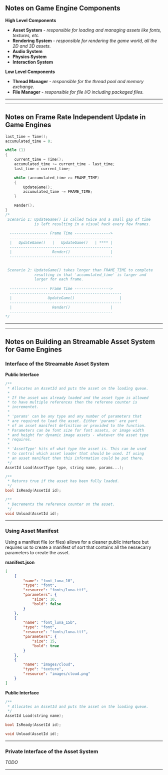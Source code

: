## Notes on Game Engine Components

**High Level Components**
* **Asset System** - _responsible for loading and managing assets like fonts, textures, etc._
* **Rendering System** - _responsible for rendering the game world, all the 2D and 3D assets._
* **Audio System**
* **Physics System**
* **Interaction System**


**Low Level Components**
* **Thread Manager** - _responsible for the thread pool and memory exchange._
* **File Manager** - _responsible for file I/O including packaged files._

---

---

## Notes on Frame Rate Independent Update in Game Engines

```c
last_time = Time();
accumulated_time = 0;

while (1)
{
	current_time = Time();
	accumulated_time += current_time - last_time;
	last_time = current_time;

	while (accumulated_time >= FRAME_TIME)
	{
		UpdateGame();
		accumulated_time -= FRAME_TIME;
	}

	Render();
}
/*
 Scenario 1: UpdateGame() is called twice and a small gap of time
             is left resulting in a visual hack every few frames.
  
  ----------------- Frame Time ---------------->
  ----------------------------------------------
  |   UpdateGame()   |   UpdateGame()   | **** |
  ----------------------------------------------
  |                  Render()                  |
  ----------------------------------------------


 Scenario 2: UpdateGame() takes longer than FRAME_TIME to complete
             resulting in that 'accumulated_time' is larger and
             larger for each frame.
  
  ----------------- Frame Time ---------------->
  --------------------------------------------------
  |                UpdateGame()                    |
  --------------------------------------------------
  |                  Render()                  |
  ----------------------------------------------
*/
```

---

---

## Notes on Building an Streamable Asset System for Game Engines

### Interface of the Streamable Asset System

**Public Interface**
```c
/**
 * Allocates an AssetId and puts the asset on the loading queue.
 *
 * If the asset was already loaded and the asset type is allowed
 * to have multiple references then the referene counter is 
 * incrementet.
 *
 * 'params' can be any type and any number of parameters that
 * are required to load the asset. Either 'params' are part
 * of an asset manifest definition or provided to the function.
 * Parameters can be font size for font assets, or image width
 * and height for dynamic image assets - whatever the asset type
 * requires.
 *
 * 'AssetType' hits of what type the asset is. This can be used
 * to control which asset loader that should be used. If using
 * an asset manifest then this information could be put there.
 */
AssetId Load(AssetType type, string name, params...);

/**
 * Returns true if the asset has been fully loaded.
 */
bool IsReady(AssetId id);

/**
 * Decrements the reference counter on the asset.
 */
void Unload(AssetId id);
```

---

### Using Asset Manifest

Using a manifest file (or files) allows for a cleaner public interface but requires us to create a manifest of sort that contains all the nessecarry parameters to create the asset.

**manifest.json**
```json
[
	{
		"name": "font_luna_10",
		"type": "font",
		"resource": "fonts/luna.ttf",
		"parameters": {
			"size": 10,
			"bold": false
		}
	},
	{
		"name": "font_luna_15b",
		"type": "font",
		"resource": "fonts/luna.ttf",
		"parameters": {
			"size": 15,
			"bold": true
		}
	},
	{
		"name": "images/cloud",
		"type": "texture",
		"resource": "images/cloud.png"
	}
]
```

**Public Interface**
```c
/**
 * Allocates an AssetId and puts the asset on the loading queue.
 */
AssetId Load(string name);

bool IsReady(AssetId id);

void Unload(AssetId id);
```

---

### Private Interface of the Asset System
_TODO_

---